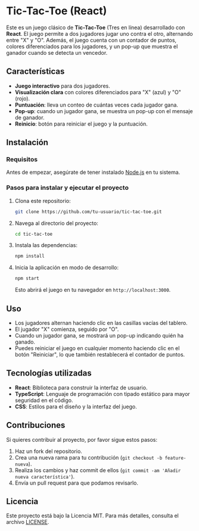 # Tic-Tac-Toe (React)

Este es un juego clásico de **Tic-Tac-Toe** (Tres en línea) desarrollado con **React**. El juego permite a dos jugadores jugar uno contra el otro, alternando entre "X" y "O". Además, el juego cuenta con un contador de puntos, colores diferenciados para los jugadores, y un pop-up que muestra el ganador cuando se detecta un vencedor.

## Características

- **Juego interactivo** para dos jugadores.
- **Visualización clara** con colores diferenciados para "X" (azul) y "O" (rojo).
- **Puntuación**: lleva un conteo de cuántas veces cada jugador gana.
- **Pop-up**: cuando un jugador gana, se muestra un pop-up con el mensaje de ganador.
- **Reinicio**: botón para reiniciar el juego y la puntuación.

## Instalación

### Requisitos

Antes de empezar, asegúrate de tener instalado [Node.js](https://nodejs.org/) en tu sistema.

### Pasos para instalar y ejecutar el proyecto

1. Clona este repositorio:

    ```bash
    git clone https://github.com/tu-usuario/tic-tac-toe.git
    ```

2. Navega al directorio del proyecto:

    ```bash
    cd tic-tac-toe
    ```

3. Instala las dependencias:

    ```bash
    npm install
    ```

4. Inicia la aplicación en modo de desarrollo:

    ```bash
    npm start
    ```

    Esto abrirá el juego en tu navegador en `http://localhost:3000`.

## Uso

- Los jugadores alternan haciendo clic en las casillas vacías del tablero.
- El jugador "X" comienza, seguido por "O".
- Cuando un jugador gana, se mostrará un pop-up indicando quién ha ganado.
- Puedes reiniciar el juego en cualquier momento haciendo clic en el botón "Reiniciar", lo que también restablecerá el contador de puntos.

## Tecnologías utilizadas

- **React**: Biblioteca para construir la interfaz de usuario.
- **TypeScript**: Lenguaje de programación con tipado estático para mayor seguridad en el código.
- **CSS**: Estilos para el diseño y la interfaz del juego.

## Contribuciones

Si quieres contribuir al proyecto, por favor sigue estos pasos:

1. Haz un fork del repositorio.
2. Crea una nueva rama para tu contribución (`git checkout -b feature-nueva`).
3. Realiza los cambios y haz commit de ellos (`git commit -am 'Añadir nueva característica'`).
4. Envía un pull request para que podamos revisarlo.

## Licencia

Este proyecto está bajo la Licencia MIT. Para más detalles, consulta el archivo [LICENSE](LICENSE.txt).
